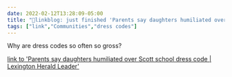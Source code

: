```yaml
---
date: 2022-02-12T13:28:09-05:00
title: "🔗linkblog: just finished 'Parents say daughters humiliated over Scott school dress code | Lexington Herald Leader'"
tags: ["link","Communities","dress codes"]
---
```

Why are dress codes so often so gross?
 
[link to 'Parents say daughters humiliated over Scott school dress code | Lexington Herald Leader'](https://www.kentucky.com/news/local/education/article258325738.html)
